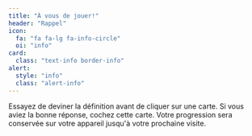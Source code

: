 ```yaml
---
title: "À vous de jouer!"
header: "Rappel"
icon:
  fa: "fa fa-lg fa-info-circle"
  oi: "info"
card:
  class: "text-info border-info"
alert:
  style: "info"
  class: "alert-info"
---
```

Essayez de deviner la définition avant de cliquer sur une carte. Si vous aviez la bonne réponse, cochez cette carte. Votre progression sera conservée sur votre appareil jusqu'à votre prochaine visite.
